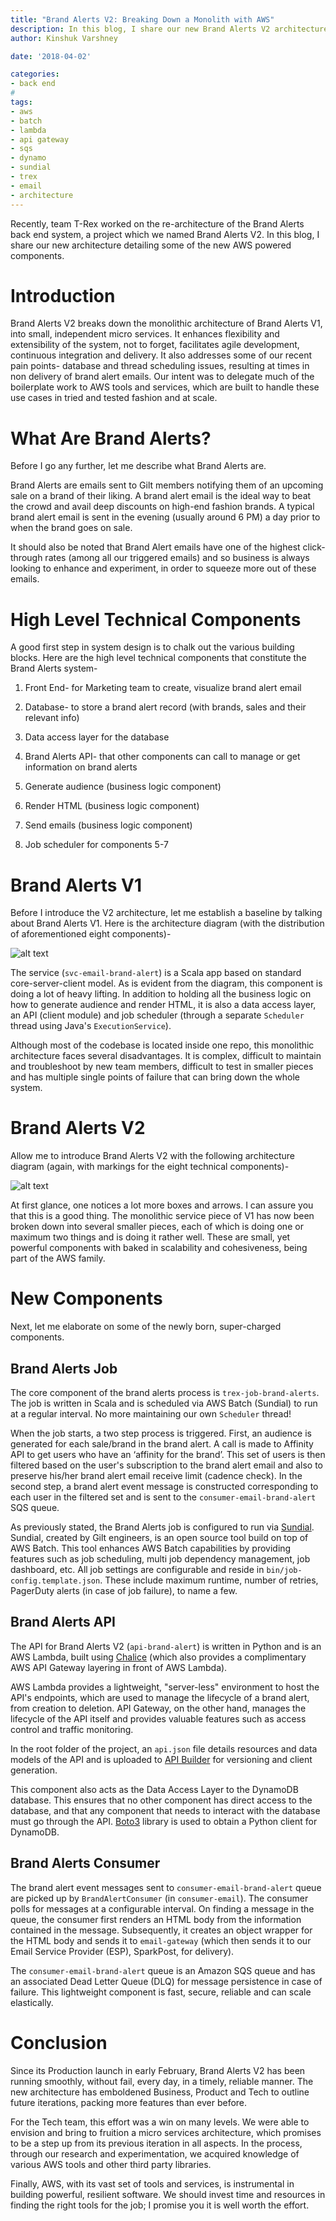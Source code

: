 ```yaml
---
title: "Brand Alerts V2: Breaking Down a Monolith with AWS"
description: In this blog, I share our new Brand Alerts V2 architecture detailing some of the new AWS powered components.
author: Kinshuk Varshney

date: '2018-04-02'

categories:
- back end
#
tags:
- aws
- batch
- lambda
- api gateway
- sqs
- dynamo
- sundial
- trex
- email
- architecture
---
```


Recently, team T-Rex worked on the re-architecture of the
Brand Alerts back end system, a project which we named Brand Alerts V2.
In this blog, I share our new architecture detailing some of the new AWS
powered components.

# Introduction

Brand Alerts V2 breaks down the monolithic architecture of Brand Alerts
V1, into small, independent micro services. It enhances flexibility and
extensibility of the system, not to forget, facilitates agile development,
continuous integration and delivery. It also addresses some of our recent
pain points- database and thread scheduling issues, resulting at times
in non delivery of brand alert emails. Our intent was to delegate much
of the boilerplate work to AWS tools and services, which are built to
handle these use cases in tried and tested fashion and at scale.

# What Are Brand Alerts?

Before I go any further, let me describe what Brand Alerts are.

Brand Alerts are emails sent to Gilt members notifying them of an upcoming
sale on a brand of their liking. A brand alert email is the ideal way to
beat the crowd and avail deep discounts on high-end fashion
brands. A typical brand alert email is sent in the evening (usually
around 6 PM) a day prior to when the brand goes on sale.

It should also be noted that Brand Alert emails have one of the highest
click-through rates (among all our triggered emails) and so business is
always looking to enhance and experiment, in order to squeeze more out
of these emails.

# High Level Technical Components

A good first step in system design is to chalk out the various building
blocks. Here are the high level technical components that constitute the
Brand Alerts system-

1. Front End- for Marketing team to create, visualize brand alert email

2. Database- to store a brand alert record (with brands, sales and their relevant info)

3. Data access layer for the database

4. Brand Alerts API- that other components can call to manage or get information on brand alerts

5. Generate audience (business logic component)

6. Render HTML (business logic component)

7. Send emails (business logic component)

8. Job scheduler for components 5-7

# Brand Alerts V1

Before I introduce the V2 architecture, let me establish a baseline by
talking about Brand Alerts V1. Here is the architecture diagram (with
the distribution of aforementioned eight components)-

![alt text](./assets/images/brand-alerts-v2-breaking-down-a-monolith-with-aws/brand-alerts-v1-arch.png)

The service (`svc-email-brand-alert`) is a Scala app based on standard
core-server-client model. As is evident from the diagram, this
component is doing a lot of heavy lifting. In addition to holding all the
business logic on how to generate audience and render HTML, it is also a
data access layer, an API (client module) and job scheduler (through a
separate `Scheduler` thread using Java's `ExecutionService`).

Although most of the codebase is located inside one repo, this monolithic
architecture faces several disadvantages. It is complex, difficult to
maintain and troubleshoot by new team members, difficult to test in smaller
pieces and has multiple single points of failure that can bring down the
whole system.

# Brand Alerts V2

Allow me to introduce Brand Alerts V2 with the following architecture
diagram (again, with markings for the eight technical components)-

![alt text](./assets/images/brand-alerts-v2-breaking-down-a-monolith-with-aws/brand-alerts-v2-arch.png)

At first glance, one notices a lot more boxes and arrows. I can assure
you that this is a good thing. The monolithic service piece of V1 has now
been broken down into several smaller pieces, each of which is doing one
or maximum two things and is doing it rather well. These are small, yet
powerful components with baked in scalability and cohesiveness, being part
of the AWS family.

# New Components

Next, let me elaborate on some of the newly born, super-charged components.

## Brand Alerts Job

The core component of the brand alerts process is `trex-job-brand-alerts`.
The job is written in Scala and is scheduled via AWS Batch (Sundial) to
run at a regular interval. No more maintaining our own `Scheduler` thread!

When the job starts, a two step process is triggered. First, an audience
is generated for each sale/brand in the brand alert. A call is made to
Affinity API to get users who have an ‘affinity for the brand’. This set
of users is then filtered based on the user's subscription to the brand
alert email and also to preserve his/her brand alert email receive limit
(cadence check). In the second step, a brand alert event message
is constructed corresponding to each user in the filtered
set and is sent to the `consumer-email-brand-alert` SQS queue.


As previously stated, the Brand Alerts job is configured to run via
[Sundial](https://github.com/gilt/sundial). Sundial, created by Gilt
engineers, is an open source tool build on top
of AWS Batch. This tool enhances AWS Batch capabilities by providing
features such as job scheduling, multi job dependency management,
job dashboard, etc. All job settings are configurable and reside in
`bin/job-config.template.json`. These include maximum runtime, number of
retries, PagerDuty alerts (in case of job failure), to name a few.

## Brand Alerts API

The API for Brand Alerts V2 (`api-brand-alert`) is written in Python and
is an AWS Lambda, built using [Chalice](https://github.com/aws/chalice)
(which also provides a complimentary AWS API Gateway layering in front
of AWS Lambda).

AWS Lambda provides a lightweight, "server-less" environment to host the
API's endpoints, which are used to manage the lifecycle of a brand alert,
from creation to deletion. API Gateway, on the other hand, manages the
lifecycle of the API itself and provides valuable features such as access
control and traffic monitoring.

In the root folder of the project, an `api.json` file details resources
and data models of the API and is uploaded to
[API Builder](https://app.apibuilder.io/gilt/api-brand-alert/latest)
for versioning and client generation.

This component also acts as the Data Access Layer to the DynamoDB
database. This ensures that no other component has direct access to the
database, and that any component that needs to interact with the
database must go through the API.
[Boto3](http://boto3.readthedocs.io/en/latest/reference/services/dynamodb.html)
library is used to obtain a Python client for DynamoDB.

## Brand Alerts Consumer

The brand alert event messages sent to `consumer-email-brand-alert` queue
are picked up by `BrandAlertConsumer` (in `consumer-email`). The consumer
polls for messages at a configurable interval. On finding a message in
the queue, the consumer first renders an HTML body from the information
contained in the message. Subsequently, it creates an object wrapper for
the HTML body and sends it to `email-gateway` (which then sends it to
our Email Service Provider (ESP), SparkPost, for delivery).

The `consumer-email-brand-alert` queue is an Amazon SQS queue and has an
associated Dead Letter Queue (DLQ) for message persistence in case of
failure. This lightweight component is fast, secure, reliable and can
scale elastically.

# Conclusion

Since its Production launch in early February, Brand Alerts V2 has been
running smoothly, without fail, every day, in a timely, reliable manner.
The new architecture has emboldened Business, Product and Tech to
outline future iterations, packing more features than ever before.

For the Tech team, this effort was a win on many levels. We were able to
envision and bring to fruition a micro services architecture, which
promises to be a step up from its previous iteration in all aspects.
In the process, through our research and experimentation, we acquired
knowledge of various AWS tools and other third party libraries.

Finally, AWS, with its vast set of tools and services, is instrumental
in building powerful, resilient software. We should invest time and
resources in finding the right tools for the job; I promise you it is
well worth the effort.


